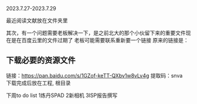 2023.7.27-2023.7.29

最近阅读文献放在文件夹里

其次，有一个问题需要老板解决一下，是之前北大的那个小伙留下来的重要文件现在是在百度云里的文件过期了
老板可能需要联系重新要一个链接
原来的链接是：
## 下载必要的资源文件
链接：https://pan.baidu.com/s/1GZof-keTT-QXbv1w8vLv4g 
提取码：snva   
下载完成后放在工程, 根目录





下周to do list
1炼丹SPAD
2新相机
3ISP报告撰写


